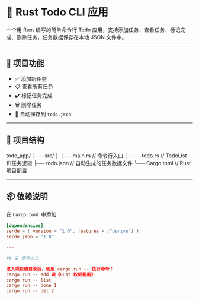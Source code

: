 # 📝 Rust Todo CLI 应用

一个用 Rust 编写的简单命令行 Todo 应用，支持添加任务、查看任务、标记完成、删除任务，任务数据保存在本地 JSON 文件中。

---

## 🚀 项目功能

- ✅ 添加新任务
- 📋 查看所有任务
- ✔️ 标记任务完成
- 🗑 删除任务
- 💾 自动保存到 `todo.json`

---

## 🧱 项目结构
todo_app/
├── src/
│ ├── main.rs // 命令行入口
│ └── todo.rs // TodoList 和任务逻辑
├── todo.json // 自动生成的任务数据文件
└── Cargo.toml // Rust 项目配置

---

## 📦 依赖说明

在 `Cargo.toml` 中添加：

```toml
[dependencies]
serde = { version = "1.0", features = ["derive"] }
serde_json = "1.0"

---

## 💻 使用方法

进入项目根目录后，使用 cargo run -- 执行命令：
cargo run -- add 读《Rust 权威指南》
cargo run -- list
cargo run -- done 1
cargo run -- del 2
